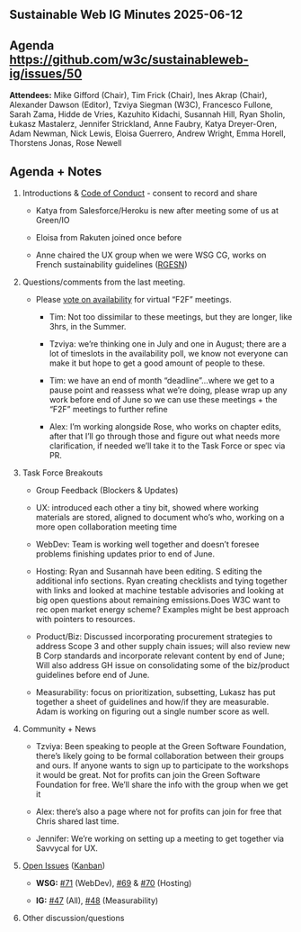 ## Sustainable Web IG Minutes 2025-06-12 

## Agenda https://github.com/w3c/sustainableweb-ig/issues/50

**Attendees:** Mike Gifford (Chair), Tim Frick (Chair), Ines Akrap (Chair), Alexander Dawson (Editor), Tzviya Siegman (W3C), Francesco Fullone, Sarah Zama, Hidde de Vries, Kazuhito Kidachi, Susannah Hill, Ryan Sholin, Łukasz Mastalerz, Jennifer Strickland, Anne Faubry, Katya Dreyer-Oren, Adam Newman, Nick Lewis, Eloisa Guerrero, Andrew Wright, Emma Horell, Thorstens Jonas, Rose Newell


## Agenda + Notes

1. Introductions & [Code of Conduct](https://www.w3.org/policies/code-of-conduct/) - consent to record and share

   - Katya from Salesforce/Heroku is new after meeting some of us at Green/IO

   - Eloisa from Rakuten joined once before

   - Anne chaired the UX group when we were WSG CG, works on French sustainability guidelines ([RGESN](https://en.arcep.fr/publications.html))

2. Questions/comments from the last meeting.

   - Please [vote on availability](https://github.com/w3c/sustainableweb-ig/issues/49) for virtual “F2F” meetings.

     - Tim: Not too dissimilar to these meetings, but they are longer, like 3hrs, in the Summer.

     - Tzviya: we’re thinking one in July and one in August; there are a lot of timeslots in the availability poll, we know not everyone can make it but hope to get a good amount of people to these.

     - Tim: we have an end of month “deadline”…where we get to a pause point and reassess what we’re doing, please wrap up any work before end of June so we can use these meetings + the “F2F” meetings to further refine

     - Alex: I’m working alongside Rose, who works on chapter edits, after that I’ll go through those and figure out what needs more clarification, if needed we’ll take it to the Task Force or spec via PR.

3. Task Force Breakouts

   - Group Feedback (Blockers & Updates)

   - UX: introduced each other a tiny bit, showed where working materials are stored, aligned to document who’s who, working on a more open collaboration meeting time

   - WebDev: Team is working well together and doesn’t foresee problems finishing updates prior to end of June. 

   - Hosting: Ryan and Susannah have been editing. S editing the additional info sections. Ryan creating checklists and tying together with links and looked at machine testable advisories and looking at big open questions about remaining emissions.Does W3C want to rec open market energy scheme? Examples might be best approach with pointers to resources. 

   - Product/Biz: Discussed incorporating procurement strategies to address Scope 3 and other supply chain issues; will also review new B Corp standards and incorporate relevant content by end of June; Will also address GH issue on consolidating some of the biz/product guidelines before end of June.

   - Measurability: focus on prioritization, subsetting, Lukasz has put together a sheet of guidelines and how/if they are measurable. Adam is working on figuring out a single number score as well. 

4. Community + News

   - Tzviya: Been speaking to people at the Green Software Foundation, there’s likely going to be formal collaboration between their groups and ours. If anyone wants to sign up to participate to the workshops it would be great. Not for profits can join the Green Software Foundation for free. We’ll share the info with the group when we get it

   - Alex: there’s also a page where not for profits can join for free that Chris shared last time.

   - Jennifer: We’re working on setting up a meeting to get together via Savvycal for UX.

5. [Open Issues](https://github.com/w3c/sustainableweb-ig/issues) ([Kanban](https://github.com/orgs/w3c/projects/198))

   - **WSG:** [#71](https://github.com/w3c/sustainableweb-wsg/issues/71) (WebDev), [#69](https://github.com/w3c/sustainableweb-wsg/issues/69) & [#70](https://github.com/w3c/sustainableweb-wsg/issues/70) (Hosting)

   - **IG:** [#47](https://github.com/w3c/sustainableweb-ig/issues/47) (All), [#48](https://github.com/w3c/sustainableweb-ig/issues/48) (Measurability)

6. Other discussion/questions
